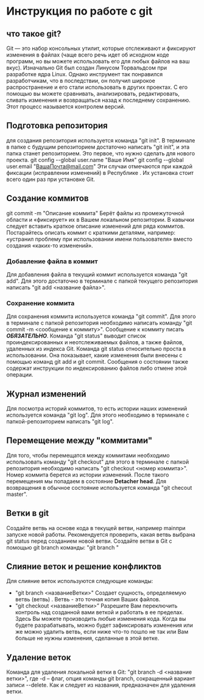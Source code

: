 # Инструкция по работе с git
## что такое git?
Git — это набор консольных утилит, которые отслеживают и фиксируют изменения в файлах (чаще всего речь идет об исходном коде программ, но вы можете использовать его для любых файлов на ваш вкус). Изначально Git был создан Линусом Торвальдсом при разработке ядра Linux. Однако инструмент так понравился разработчикам, что в последствии, он получил широкое распространение и его стали использовать в других проектах. С его помощью вы можете сравнивать, анализировать, редактировать, сливать изменения и возвращаться назад к последнему сохранению. Этот процесс называется контролем версий.
## Подготовка репозитория
для создания репозитория используется команда "git init". В терминале в папке с будущим репозиторием достаточно написать "git init", и эта папка станет репозиторием.
Это первое, что нужно сделать для нового проекта.
git config --global user.name "Ваше Имя"
git config --global user.email "ВашаПочта@mail.com"
Эти случаи отмечаются при каждой фиксации (исправлении изменений) в Республике . Их установка стоит всего один раз при установке Git.
## Создание коммитов
git commit -m "Описание коммита"
Берёт файлы из промежуточной области и «фиксирует» их в Вашем локальном репозитории. В кавычки следует вставить краткое описание изменений для ряда коммитов. Постарайтесь описать коммит с краткими деталями, например: «устранил проблему при использовании имени пользователя» вместо создания «каких-то изменений».
### Добавление файла в коммит
Для добавления файла в текущий коммит используется команда "git add". Для этого достаточно в терминале с папкой текущего репозитория написать "git add <название файла>".
### Сохранение коммита
Для сохранения коммита используется команда "git commit". Для этого в терминале с папкой репозитория необходимо написать команду "git commit -m <сообщение к коммиту>". Сообщение к коммиту писать ***ОБЯЗАТЕЛЬНО***.
Команда "git status" выводит список проиндексированных и неотслеживаемых файлов, а также файлов, удаленных из индекса Git. Команда git status относительно проста в использовании. Она показывает, какие изменения были внесены с помощью команд git add и git commit. Сообщения о состоянии также содержат инструкции по индексированию файлов либо отмене этой операции.
## Журнал изменений
Для посмотра историй коммитов, то есть истории наших изменений используется команда "git log". Для этого необходимо в терминале с папкой-репозиторием написать "git log".
## Перемещение между "коммитами"
Для того, чтобы перемещатся между коммитами необходимо использовать команду "git checkout" для этого в терминале с папкой репозитория необходимо написать "git checkout <номер коммита>". Номер коммита берется из истории изменений. После такого перемещения мы попадаем в состояние **Detacher head**. Для возвращения в обычное состояние используется команда "git checout master".
## Ветки в git
Создайте ветвь на основе кода в текущей ветви, например mainпри запуске новой работы. Рекомендуется проверить, какая ветвь выбрана git status перед созданием новой ветви.
Создайте ветви в Git с помощью git branch команды:
"git branch <branchname>"
## Слияние веток и решение конфликтов
Для слияние веток используются следующие команды:
- "git branch <названиеВетки>"
Создает сущность, определяемую ветвь (ветвь) . Ветвь - это точная копия Ваших файлов.
- "git checkout <названиеВетки>”
Разрешите Вам переключить контроль над созданной вами веткой и работать в ее пределах. Здесь Вы можете производить любые изменения кода. Когда вы будете разрабатывать, можно будет зафиксировать изменения или же можно удалить ветвь, если ниже что-то пошло не так или Вам больше не нужны изменения, сделанные в этой ветке.
## Удаление веток
Команда для удаления локальной ветки в Git:
"git branch -d  <название ветки>", где
-d – флаг, опция команды git branch, сокращенный вариант записи --delete. Как и следует из названия, предназначен для удаления ветки.